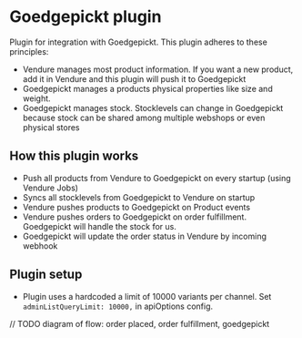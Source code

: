 # Goedgepickt plugin

Plugin for integration with Goedgepickt. This plugin adheres to these principles:

* Vendure manages most product information. If you want a new product, add it in Vendure and this plugin will push it to
  Goedgepickt
* Goedgepickt manages a products physical properties like size and weight.
* Goedgepickt manages stock. Stocklevels can change in Goedgepickt because stock can be shared among
  multiple webshops or even physical stores

## How this plugin works

* Push all products from Vendure to Goedgepickt on every startup (using Vendure Jobs)
* Syncs all stocklevels from Goedgepickt to Vendure on startup
* Vendure pushes products to Goedgepickt on Product events
* Vendure pushes orders to Goedgepickt on order fulfillment. Goedgepickt will handle the stock for us.
* Goedgepickt will update the order status in Vendure by incoming webhook

## Plugin setup
* Plugin uses a hardcoded a limit of 10000 variants per channel. Set `adminListQueryLimit: 10000,` in apiOptions config. 

// TODO diagram of flow: order placed, order fulfillment, goedgepickt